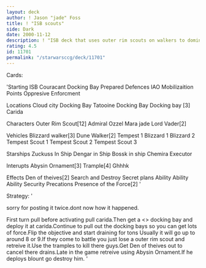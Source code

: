 ```yaml
---
layout: deck
author: ! Jason "jade" Foss
title: ! "ISB scouts"
side: Dark
date: 2000-11-12
description: ! "ISB deck that uses outer rim scouts on walkers to dominate."
rating: 4.5
id: 11701
permalink: "/starwarsccg/deck/11701"
---
```

Cards: 

'Starting
ISB
Couracant Docking Bay
Prepared Defences
IAO
Mobilizaition Points
Oppresive Enforcment

Locations
Cloud city Docking Bay
Tatooine Docking Bay
Docking bay [3]
Carida

Characters
Outer Rim Scout[12]
Admiral Ozzel
Mara jade
Lord Vader[2]

Vehicles
Blizzard walker[3]
Dune Walker[2]
Tempest 1
Blizzard 1
Blizzard 2
Tempest Scout 1
Tempest Scout 2
Tempest Scout 3

Starships
Zuckuss In Ship
Dengar in Ship
Bossk in ship
Chemira
Executor

Interupts
Abysin Ornament[3]
Trample[4]
Ghhhk

Effects
Den of theives[2]
Search and Destroy
Secret plans
Ability Ability Ability
Security Precations
Presence of the Force[2] '

Strategy: '

sorry for posting it twice.dont now how it happened.


First turn pull before activating pull carida.Then get a <> docking bay and deploy it at carida.Continue to pull out the docking bays so you can get lots of force.Flip the objective and start draining for tons Usually it will go up to around 8 or 9.If they come to battle you just lose a outer rim scout and retreive it.Use the tramples to kill there guys.Get Den of theives out to cancel there drains.Late in the game retreive using Abysin Ornament.If he deploys blount go destroy him.	 '
